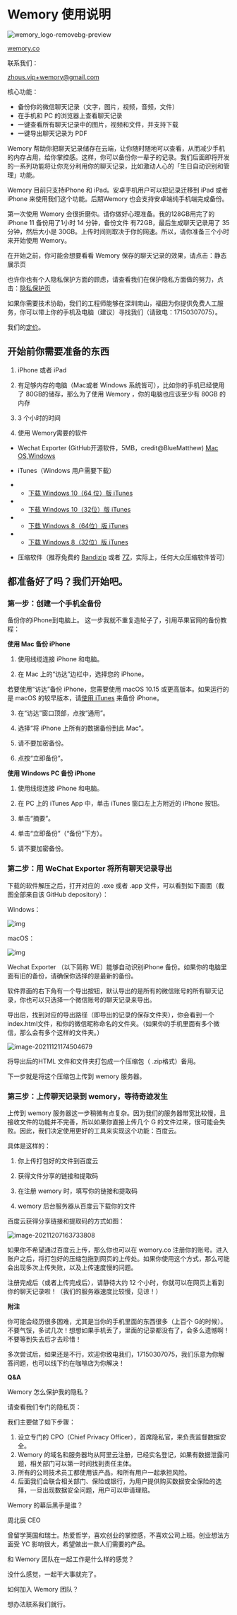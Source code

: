 # Wemory 使用说明



![wemory_logo-removebg-preview](README.assets/wemory_logo-removebg-preview-7487710.png)

[wemory.co](wemory.co)

联系我们：

zhous.vip+wemory@gmail.com



核心功能：

* 备份你的微信聊天记录（文字，图片，视频，音频，文件）
* 在手机和 PC 的浏览器上查看聊天记录
* 一键查看所有聊天记录中的图片，视频和文件，并支持下载
* 一键导出聊天记录为 PDF 



Wemory 帮助你把聊天记录储存在云端，让你随时随地可以查看，从而减少手机的内存占用，给你掌控感。这样，你可以备份你一辈子的记录。我们后面即将开发的一系列功能将让你充分利用你的聊天记录，比如激动人心的「生日自动识别和管理」功能。 

Wemory 目前只支持iPhone 和 iPad。安卓手机用户可以把记录迁移到 iPad 或者iPhone 来使用我们这个功能。后期Wemory 也会支持安卓端纯手机端完成备份。

第一次使用 Wemory 会很折磨你。请你做好心理准备。我的128GB用完了的 iPhone 11 备份用了1小时 14 分钟，备份文件 有72GB，最后生成聊天记录用了 35分钟，然后大小是 30GB。上传时间则取决于你的网速。所以，请你准备三个小时来开始使用 Wemory。

在开始之前，你可能会想要看看 Wemory 保存的聊天记录的效果，请点击：静态展示页

也许你也有个人隐私保护方面的顾虑，请查看我们在保护隐私方面做的努力，点击：[隐私保护页](/privacy.md)

如果你需要技术协助，我们的工程师能够在深圳南山，福田为你提供免费人工服务，你可以带上你的手机及电脑（建议）寻找我们（请致电：17150307075）。



我们的[定价](/pricing.md)。

 

## 开始前你需要准备的东西

1. iPhone 或者 iPad

2.  有足够内存的电脑（Mac或者 Windows 系统皆可），比如你的手机已经使用了 80GB的储存，那么为了使用 Wemory ，你的电脑也应该至少有 80GB 的内存

3. 3 个小时的时间

4.  使用 Wemory需要的软件

   * Wechat Exporter (GitHub开源软件，5MB，credit@BlueMatthew) [Mac OS](https://github.com/BlueMatthew/WechatExporter/releases/download/v1.9.0.2/v1.9.0.2_x64_macos.zip),[Windows](https://github.com/BlueMatthew/WechatExporter/releases/download/v1.9.0.2/v1.9.0.2_x64_win.zip)
   
   * iTunes（Windows 用户需要下载）

   - * [下载 Windows 10（64 位）版 iTunes](https://secure-appldnld.apple.com/itunes12/001-97787-20210421-F0E5A3C2-A2C9-11EB-A40B-A128318AD179/iTunes64Setup.exe)
   - * [下载 Windows 10（32位）版 iTunes](https://secure-appldnld.apple.com/itunes12/001-97791-20210421-F0E1AA9C-A2C9-11EB-8059-A028318AD179/iTunesSetup.exe)
   - * [下载 Windows 8（64位）版 iTunes](https://secure-appldnld.apple.com/itunes12/001-80053-20210422-E8A3B28C-A3B2-11EB-BE07-CE1B67FC6302/iTunes64Setup.exe)
   - * [下载 Windows 8（32位）版 iTunes](https://secure-appldnld.apple.com/itunes12/001-80042-20210422-E8A351F2-A3B2-11EB-9A8F-CF1B67FC6302/iTunesSetup.exe)
   
   * 压缩软件（推荐免费的 [Bandizip](https://cn.bandisoft.com/bandizip/) 或者 [7Z](https://sparanoid.com/lab/7z/)，实际上，任何大众压缩软件皆可）

 

## 都准备好了吗？我们开始吧。

 

### 第一步：创建一个手机全备份

备份你的iPhone到电脑上。 这一步我就不重复造轮子了，引用苹果官网的备份教程：

 

**使用 Mac 备份 iPhone**

1. 使用线缆连接 iPhone 和电脑。

2. 在 Mac 上的“访达”边栏中，选择您的 iPhone。

若要使用“访达”备份 iPhone，您需要使用 macOS 10.15 或更高版本。如果运行的是 macOS 的较早版本，请[使用 iTunes](https://support.apple.com/zh-cn/guide/itunes/back-up-your-ios-device-itns3280/12.9/mac/10.14) 来备份 iPhone。

3. 在“访达”窗口顶部，点按“通用”。

4. 选择“将 iPhone 上所有的数据备份到此 Mac”。

5. 请不要加密备份。

6. 点按“立即备份”。

 

**使用 Windows PC 备份 iPhone**

1. 使用线缆连接 iPhone 和电脑。

2. 在 PC 上的 iTunes App 中，单击 iTunes 窗口左上方附近的 iPhone 按钮。

3. 单击“摘要”。

4. 单击“立即备份”（“备份”下方）。

5. 请不要加密备份。



### 第二步：用 WeChat Exporter 将所有聊天记录导出

 

下载的软件解压之后，打开对应的 .exe 或者 .app 文件，可以看到如下画面（截图全部来自该 GitHub depository）：

Windows：

![img](README.assets/68747470733a2f2f7372632e77616b696e2e6f72672f6769746875622f77786578702f73637265656e73686f74732f77696e2e706e67.png)

 

macOS：

![img](README.assets/68747470733a2f2f7372632e77616b696e2e6f72672f6769746875622f77786578702f73637265656e73686f74732f6d61632e706e67232323.png) 



Wechat Exporter （以下简称 WE）能够自动识别iPhone 备份。如果你的电脑里面有旧的备份，请确保你选择的是最新的备份。

软件界面的右下角有一个导出按钮，默认导出的是所有的微信账号的所有聊天记录，你也可以只选择一个微信账号的聊天记录来导出。

导出后，找到对应的导出路径（即导出的记录的保存文件夹），你会看到一个index.html文件，和你的微信昵称命名的文件夹。（如果你的手机里面有多个微信，那么会有多个这样的文件夹。）

 

![image-20211121174504679](README.assets/image-20211121174504679.png)



将导出后的HTML 文件和文件夹打包成一个压缩包（ .zip格式）备用。

下一步就是将这个压缩包上传到 wemory 服务器。

 

### **第三步：上传聊天记录到 wemory，等待奇迹发生**

上传到 wemory 服务器这一步稍微有点复杂。因为我们的服务器带宽比较慢，且接收文件的功能并不完善，所以如果你直接上传几个 G 的文件过来，很可能会失败。因此，我们决定使用更好的工具来实现这个功能：百度云。

具体是这样的：

1. 你上传打包好的文件到百度云

2. 获得文件分享的链接和提取码
3. 在注册 wemory 时，填写你的链接和提取码
4. wemory 后台服务器从百度云下载你的文件



百度云获得分享链接和提取码的方式如图：

![image-20211207163733808](README.assets/image-20211207163733808.png)



如果你不希望通过百度云上传，那么你也可以在 wemory.co 注册你的账号。进入账户之后，将打包好的压缩包拖到网页的上传处。如果你使用这个方式，那么可能会出现多次上传失败，以及上传速度慢的问题。



注册完成后（或者上传完成后），请静待大约 12 个小时，你就可以在网页上看到你的聊天记录啦！（我们的服务器速度比较慢，见谅！）

 

**附注**

你可能会经历很多困难，尤其是当你的手机里面的东西很多（上百个 G的时候）。不要气馁，多试几次！想想如果手机丢了，里面的记录都没有了，会多么遗憾啊！不要等到失去后才去珍惜！

多次尝试后，如果还是不行，欢迎你致电我们，17150307075，我们乐意为你解答问题，也可以线下约在咖啡店为你解决！



**Q&A** 

Wemory 怎么保护我的隐私？

请查看我们专门的隐私页：

我们主要做了如下步骤：

1. 设立专门的 CPO（Chief Privacy Officer），首席隐私官，来负责监督数据安全。
2. Wemory 的域名和服务器均从阿里云注册，已经实名登记，如果有数据泄露问题，相关部门可以第一时间找到责任主体。
3. 所有的公司技术员工都使用该产品，和所有用户一起承担风险。
4. 后面我们会联合相关部门、保险或银行，为用户提供购买数据安全保险的选择，一旦出现数据安全问题，用户可以申请理赔。



Wemory 的幕后黑手是谁？

周北辰 CEO

曾留学英国和瑞士。热爱哲学，喜欢创业的掌控感，不喜欢公司上班。创业想法方面受 YC 影响很大，希望做出一款人们需要的产品。



和 Wemory 团队在一起工作是什么样的感觉？

没什么感觉，一起干大事就完了。



如何加入 Wemory 团队？

想办法联系我们就行。

